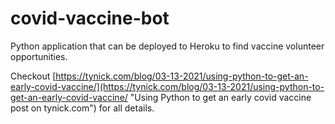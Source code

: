 # covid-vaccine-bot
Python application that can be deployed to Heroku to find vaccine volunteer opportunities.

Checkout [https://tynick.com/blog/03-13-2021/using-python-to-get-an-early-covid-vaccine/](https://tynick.com/blog/03-13-2021/using-python-to-get-an-early-covid-vaccine/ "Using Python to get an early covid vaccine post on tynick.com") for all details.
